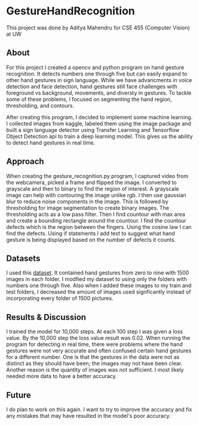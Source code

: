# GestureHandRecognition
This project was done by Aditya Mahendru for CSE 455 (Computer Vision) at UW

## About 
For this project I created a opencv and python program on hand gesture recognition. It detects numbers one through five but can easily expand to other hand gestures in sign language. While we have advancments in voice detection and face detection, hand gestures still face challenges with foreground vs background, movements, and diversty in gestures. To tackle some of these problems, I focused on segmenting the hand region, thresholding, and contours.

After creating this program, I decided to implement some machine learning. I collected images from kaggle, labeled them using the image package and built a sign language detector using Transfer Learning and Tensorflow Object Detection api to train a deep learning model. This gives us the ability to detect hand gestures in real time.  

## Approach
When creating the gesture_recognition.py program, I captured video from the webcamera, picked a frame and flipped the image. I converted to grayscale and then to binary to find the region of interest. A grayscale image can help with contouring the image unlike rgb. I then use gaussian blur to reduce noise components in the image. This is followed by thresholding for image segmentation to create binary images. The thresholding acts as a low pass filter. Then I find countour with max area and create a bounding rectangle around the countour. I find the countour defects which is the region between the fingers. Using the cosine law I can find the defects. Using if statements I add text to suggest what hand gesture is being displayed based on the number of defects it counts. 

## Datasets
I used this [dataset](https://www.kaggle.com/muhammadkhalid/sign-language-for-numbers). It contained hand gestures from zero to nine with 1500 images in each folder. I modfied my dataset to using only the folders with numbers one through five. Also when I added these images to my train and test folders, I decreased the amount of images used signficantly instead of incorporating every folder of 1500 pictures.

## Results & Discussion
I trained the model for 10,000 steps. At each 100 step I was given a loss value. By the 10,000 step the loss value result was 0.02. When running the program for detecting in real time, there were problems where the hand gestures were not very accurate and often confused certain hand gestures for a different number. One is that the gestures in the data were not as distinct as they should have been; the images may not have been clear. Another reason is the quantity of images was not sufficient. I most likely needed more data to have a better accuracy.

## Future
I do plan to work on this again. I want to try to improve the accuracy and fix any mistakes that may have resulted in the model's poor accuracy.
